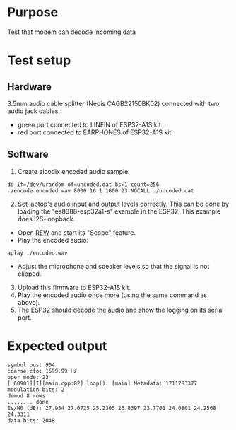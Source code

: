 # Purpose
Test that modem can decode incoming data

# Test setup
## Hardware
3.5mm audio cable splitter (Nedis CAGB22150BK02) connected with two audio jack cables: 
* green port connected to LINEIN of ESP32-A1S kit.
* red port connected to EARPHONES of ESP32-A1S kit.

## Software
1. Create aicodix encoded audio sample:
```
dd if=/dev/urandom of=uncoded.dat bs=1 count=256
./encode encoded.wav 8000 16 1 1600 23 NOCALL ./uncoded.dat
```
2. Set laptop's audio input and output levels correctly.  This can be done by loading the "es8388-esp32a1-s" example in the ESP32.  This example does I2S-loopback.  
* Open [REW](https://www.roomeqwizard.com/) and start its "Scope" feature. 
* Play the encoded audio:
```
aplay ./encoded.wav
```
* Adjust the microphone and speaker levels so that the signal is not clipped.

3. Upload this firmware to ESP32-A1S kit.
4. Play the encoded audio once more (using the same command as above).
5. The ESP32 should decode the audio and show the logging on its serial port.

# Expected output
```
symbol pos: 904
coarse cfo: 1599.99 Hz 
oper mode: 23
[ 60901][I][main.cpp:82] loop(): [main] Metadata: 1711783377
modulation bits: 2
demod 8 rows
........ done
Es/N0 (dB): 27.954 27.0725 25.2305 23.8397 23.7701 24.0801 24.2568 24.3311
data bits: 2048
```